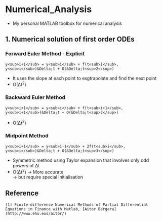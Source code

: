 # Numerical_Analysis
- My personal MATLAB toolbox for numerical analysis

## 1. Numerical solution of first order ODEs
### Forward Euler Method - Explicit
```y<sub>i+1</sub> = y<sub>i</sub> + f(t<sub>i</sub>, y<sub>i</sub>)&Delta;t + O(&Delta;t<sup>2</sup>)```  
- It uses the slope at each point to exgtrapolate and find the next point  
- O(&Delta;t<sup>2</sup>)

### Backward Euler Method
```y<sub>i+1</sub> = y<sub>i</sub> + f(t<sub>i+1</sub>, y<sub>i+1</sub>)&Delta;t + O(&Delta;t<sup>2</sup>)```  
- O(&Delta;t<sup>2</sup>)

### Midpoint Method
```y<sub>i+1</sub> = y<sub>i-1</sub> + 2f(t<sub>i</sub>, y<sub>i</sub>)&Delta;t + O(&Delta;t<sup>3</sup>)```  
- Symmetric method using Taylor expansion that involves only odd powers of &Delta;t
- O(&Delta;t<sup>3</sup>) -> More accurate  
-> but require special initialisation

## Reference
```
[1] Finite-difference Numerical Methods of Partial Differential Equations in Finance with Matlab, [Aitor Bergara](http://www.ehu.eus/aitor/)
```
